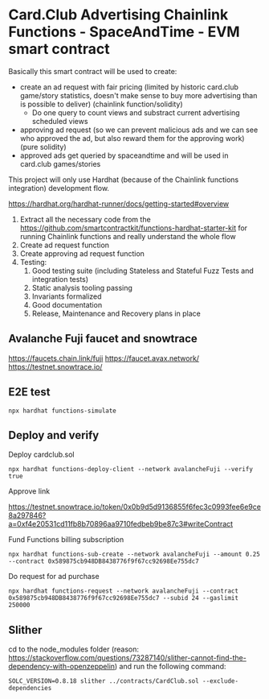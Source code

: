 # Card.Club Advertising Chainlink Functions - SpaceAndTime - EVM smart contract

Basically this smart contract will be used to create:

- create an ad request with fair pricing (limited by historic card.club game/story statistics, doesn't make sense to buy more advertising than is possible to deliver) (chainlink function/solidity)
  - Do one query to count views and substract current advertising scheduled views
- approving ad request (so we can prevent malicious ads and we can see who approved the ad, but also reward them for the approving work) (pure solidity)
- approved ads get queried by spaceandtime and will be used in card.club games/stories

This project will only use Hardhat (because of the Chainlink functions integration) development flow.

https://hardhat.org/hardhat-runner/docs/getting-started#overview

1. Extract all the necessary code from the https://github.com/smartcontractkit/functions-hardhat-starter-kit for running Chainlink functions and really understand the whole flow
2. Create ad request function
3. Create approving ad request function
4. Testing:
   1. Good testing suite (including Stateless and Stateful Fuzz Tests and integration tests)
   2. Static analysis tooling passing
   3. Invariants formalized
   4. Good documentation
   5. Release, Maintenance and Recovery plans in place

## Avalanche Fuji faucet and snowtrace

https://faucets.chain.link/fuji
https://faucet.avax.network/
https://testnet.snowtrace.io/

## E2E test

```
npx hardhat functions-simulate
```

## Deploy and verify

Deploy cardclub.sol

```
npx hardhat functions-deploy-client --network avalancheFuji --verify true
```

Approve link

https://testnet.snowtrace.io/token/0x0b9d5d9136855f6fec3c0993fee6e9ce8a297846?a=0xf4e20531cd11fb8b70896aa9710fedbeb9be87c3#writeContract

Fund Functions billing subscription

```
npx hardhat functions-sub-create --network avalancheFuji --amount 0.25 --contract 0x589875cb948DB8438776f9f67cc92698Ee755dc7
```

Do request for ad purchase

```
npx hardhat functions-request --network avalancheFuji --contract 0x589875cb948DB8438776f9f67cc92698Ee755dc7 --subid 24 --gaslimit 250000
```

## Slither

cd to the node_modules folder (reason: https://stackoverflow.com/questions/73287140/slither-cannot-find-the-dependency-with-openzeppelin) and run the following command:

```
SOLC_VERSION=0.8.18 slither ../contracts/CardClub.sol --exclude-dependencies
```
